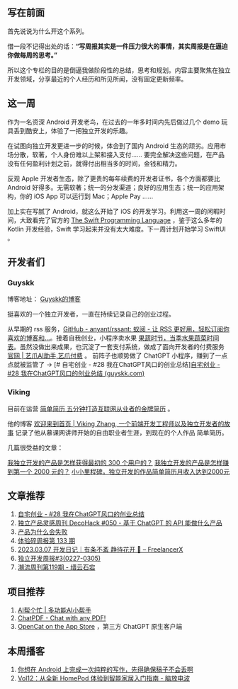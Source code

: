 
## 写在前面

首先说说为什么开这个系列。

借一段不记得出处的话：**“写周报其实是一件压力很大的事情，其实周报是在逼迫你做每周的思考。”**

所以这个专栏的目的是倒逼我做阶段性的总结，思考和规划。内容主要聚焦在独立开发领域，分享最近的个人经历和所见所闻，没有固定更新频率。

## 这一周

作为一名资深 Android 开发老鸟，在过去的一年多时间内先后做过几个 demo 玩具丢到酷安上，体验了一把独立开发的乐趣。

在试图向独立开发更进一步的时候，体会到了国内 Android 生态的顽劣。应用市场分散，软著，个人身份难以上架和接入支付...... 要完全解决这些问题，在产品没有任何盈利计划之前，就得付出相当多的时间，金钱和精力。

反观 Apple 开发者生态，除了更贵的每年续费的开发者证书，各个方面都要比 Android 好得多。无需软著；统一的分发渠道；良好的应用生态；统一的应用架构，你的 iOS App 可以运行到 Mac；Apple Pay ......

加上实在写腻了 Android，就这么开始了 iOS 的开发学习。利用这一周的闲暇时间，大致看完了官方的 [The Swift Programming Language](https://docs.swift.org/swift-book/documentation) ，鉴于这么多年的 Kotlin 开发经验，Swift 学习起来并没有太大难度。下一周计划开始学习 SwiftUI 。

## 开发者们

### Guyskk

博客地址： [Guyskk的博客](https://blog.guyskk.com/ "Guyskk的博客") 

挺喜欢的一个独立开发者，一直在持续记录自己的创业过程。

从早期的 rss 服务，[GitHub - anyant/rssant: 蚁阅 - 让 RSS 更好用，轻松订阅你喜欢的博客和...](https://github.com/anyant/rssant "GitHub - anyant/rssant: 蚁阅 - 让 RSS 更好用，轻松订阅你喜欢的博客和...")。接着自我创业，小程序卖水果 [果蔬时节，当季水果蔬菜时间表](https://www.guoshuapp.com/ "果蔬时节，当季水果蔬菜时间表")。虽然没做出来成果，也沉淀了一套支付系统，做成了面向开发者的付费服务 [官网 | 艺爪AI助手,艺爪付费](https://www.ezfuns.com/ "官网 | 艺爪AI助手,艺爪付费") 。 前阵子也顺势做了 ChatGPT 小程序，赚到了一点点就被监管了 -> [# 自宅创业 - #28 我在ChatGPT风口的创业总结][自宅创业 - #28 我在ChatGPT风口的创业总结 (guyskk.com)](https://blog.guyskk.com/notes/onebiz-28)

### Viking

目前在运营  [简单简历 五分钟打造互联网从业者的金牌简历](https://easycv.cn/ "简单简历 五分钟打造互联网从业者的金牌简历") 。 

他的博客 [欢迎来到首页 | Viking Zhang, 一个前端开发工程师以及独立开发者的故事](https://vikingz.me/ "欢迎来到首页 | Viking Zhang, 一个前端开发工程师以及独立开发者的故事") 记录了他从慕课网讲师开始的自由职业者生涯，到现在的个人作品 简单简历。 

几篇很受益的文章： 

[我独立开发的产品是怎样获得最初的 300 个用户的？](https://vikingz.me/first-300-customers/ "我独立开发的产品是怎样获得最初的 300 个用户的？ | Viking Zhang, 一个前端开发工...")
[我独立开发的产品是怎样赚到第一个 2000 元的？](https://vikingz.me/first-2000/ "我独立开发的产品是怎样赚到第一个 2000 元的？ | Viking Zhang, 一个前端开发工程...") 
[小小里程碑，独立开发的作品简单简历月收入达到2000元](https://vikingz.me/2000mrr/ "小小里程碑，独立开发的作品简单简历月收入达到2000元 | Viking Zhang, 一个前端开发...")

## 文章推荐

1. [自宅创业 - #28 我在ChatGPT风口的创业总结](https://blog.guyskk.com/notes/onebiz-28 "自宅创业 - #28 我在ChatGPT风口的创业总结")
2. [独立产品灵感周刊 DecoHack #050 - 基于 ChatGPT 的 API 能做什么产品](https://decohack.zhubai.love/posts/2244447748458225664)
3. [产品为什么会失败](https://mp.weixin.qq.com/s/GRr-DQdz0NyLC4ih7jL8EA)
4. [体验碎周报第 133 期](https://mp.weixin.qq.com/s/1nlZEJxZ7v6fcw-QbLiVdw)
5. [2023.03.07 开发日记｜有条不紊 静待花开 🌼 – FreelancerX](http://freelancer-x.com/archives/844)
6. [独立开发周报#3(0227-0305)](https://mp.weixin.qq.com/s/3Bwe-PpSz670Ox6ozbcXpg)
7. [潮流周刊第119期 - 缙云石宕](https://weekly.tw93.fun/posts/119-%E7%BC%99%E4%BA%91%E7%9F%B3%E5%AE%95)

## 项目推荐
1. [AI帮个忙 | 多功能AI小帮手](https://ai-toolbox.codefuture.top/) 
2. [ChatPDF - Chat with any PDF!](https://www.chatpdf.com/)
3. [OpenCat on the App Store](https://apps.apple.com/us/app/opencat/id6445999201?mt=12) ，第三方 ChatGPT 原生客户端

## 本周播客

1. [你想在 Android 上完成一次纯粹的写作，先得确保稿子不会丢啊](https://www.xiaoyuzhoufm.com/episode/604a3f13ceabf4ca8cc51438)
2. [Vol12：从全新 HomePod 体验到智能家居入门指南 - 脑放电波](https://www.xiaoyuzhoufm.com/episode/63d9597be99bdef7d3c6636b)





